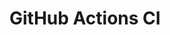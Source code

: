 # GitHub Actions CI

















































































































































































































































































































































































































































































































































































































































































































































































































































































































































































































































































































































































































































































































































































































